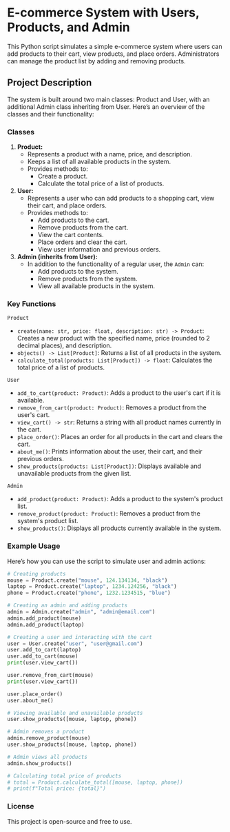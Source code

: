 # E-commerce System with Users, Products, and Admin

This Python script simulates a simple e-commerce system where 
users can add products to their cart, view products, and place orders. 
Administrators can manage the product list by adding and removing products.

## Project Description

The system is built around two main classes: Product and User, 
with an additional Admin class inheriting from User. Here’s an overview 
of the classes and their functionality:

### Classes
1. **Product:**
    - Represents a product with a name, price, and description.
    - Keeps a list of all available products in the system.
    - Provides methods to:
        - Create a product.
        - Calculate the total price of a list of products.
2. **User:**
    - Represents a user who can add products to a shopping cart, view their cart, and place orders.
    - Provides methods to:
        - Add products to the cart.
        - Remove products from the cart.
        - View the cart contents.
        - Place orders and clear the cart.
        - View user information and previous orders.
3. **Admin (inherits from User):**
    - In addition to the functionality of a regular user, the `Admin` can:
        - Add products to the system.
        - Remove products from the system.
        - View all available products in the system.

### Key Functions

`Product`
- `create(name: str, price: float, description: str) -> Product`:
Creates a new product with the specified name, price (rounded to 2 decimal places), and description.
- `objects() -> List[Product]`: Returns a list of all products in the system.
- `calculate_total(products: List[Product]) -> float`: Calculates the total price of a list of products.

`User`
- `add_to_cart(product: Product)`: Adds a product to the user's cart if it is available.
- `remove_from_cart(product: Product)`: Removes a product from the user's cart.
- `view_cart() -> str`: Returns a string with all product names currently in the cart.
- `place_order()`: Places an order for all products in the cart and clears the cart.
- `about_me()`: Prints information about the user, their cart, and their previous orders.
- `show_products(products: List[Product])`: Displays available and unavailable products from the given list.

`Admin`
- `add_product(product: Product)`: Adds a product to the system's product list.
- `remove_product(product: Product)`: Removes a product from the system's product list.
- `show_products()`: Displays all products currently available in the system.

### Example Usage

Here’s how you can use the script to simulate user and admin actions:
```python
# Creating products
mouse = Product.create("mouse", 124.134134, "black")
laptop = Product.create("laptop", 1234.124256, "black")
phone = Product.create("phone", 1232.1234515, "blue")

# Creating an admin and adding products
admin = Admin.create("admin", "admin@email.com")
admin.add_product(mouse)
admin.add_product(laptop)

# Creating a user and interacting with the cart
user = User.create("user", "user@gmail.com")
user.add_to_cart(laptop)
user.add_to_cart(mouse)
print(user.view_cart())

user.remove_from_cart(mouse)
print(user.view_cart())

user.place_order()
user.about_me()

# Viewing available and unavailable products
user.show_products([mouse, laptop, phone])

# Admin removes a product
admin.remove_product(mouse)
user.show_products([mouse, laptop, phone])

# Admin views all products
admin.show_products()

# Calculating total price of products
# total = Product.calculate_total([mouse, laptop, phone])
# print(f"Total price: {total}")

```

### License
This project is open-source and free to use.